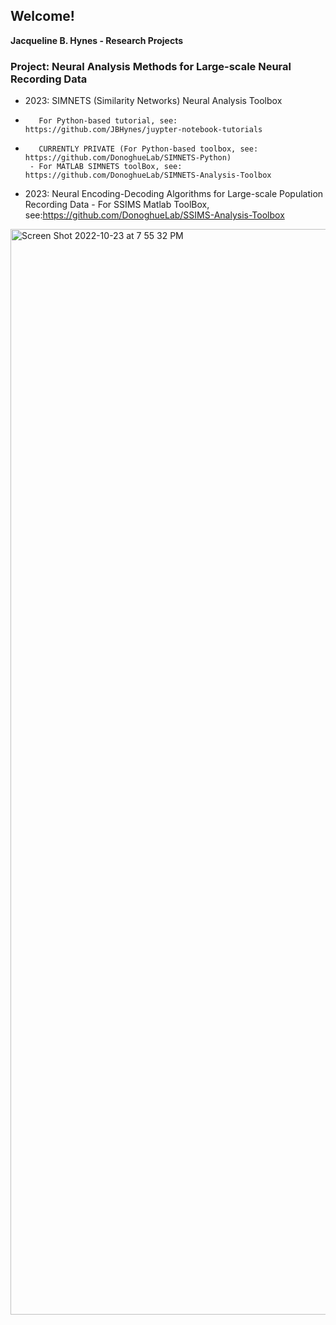 ## Welcome! 
**Jacqueline B. Hynes - Research Projects**

### Project: Neural Analysis Methods for Large-scale Neural Recording Data

- 2023: SIMNETS (Similarity Networks) Neural Analysis Toolbox
-        For Python-based tutorial, see: https://github.com/JBHynes/juypter-notebook-tutorials
-        CURRENTLY PRIVATE (For Python-based toolbox, see: https://github.com/DonoghueLab/SIMNETS-Python)
       - For MATLAB SIMNETS toolBox, see:  https://github.com/DonoghueLab/SIMNETS-Analysis-Toolbox
            
- 2023: Neural Encoding-Decoding Algorithms for Large-scale Population Recording Data
       - For SSIMS Matlab ToolBox, see:https://github.com/DonoghueLab/SSIMS-Analysis-Toolbox


<img width="1737" alt="Screen Shot 2022-10-23 at 7 55 32 PM" src="https://user-images.githubusercontent.com/29176759/197424575-b2c940d1-7b19-4b47-a9ef-6082f6e24fa8.png">

